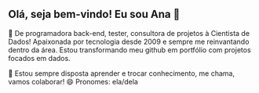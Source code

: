 ## Olá, seja bem-vindo! Eu sou Ana 👋

🧠 De programadora back-end, tester, consultora de projetos à Cientista de Dados!
Apaixonada por tecnologia desde 2009 e sempre me reinvantando dentro da área. Estou transformando meu github em portfólio com projetos focados em dados.


🌱 Estou sempre disposta aprender e trocar conhecimento, me chama, vamos colaborar!
😄 Pronomes: ela/dela

<!--
- 🔭 I’m currently working on ...
- 🌱 I’m currently learning ...
- 👯 I’m looking to collaborate on ...
- 🤔 I’m looking for help with ...
- 💬 Ask me about ...
- 📫 How to reach me: ...
- ⚡ Fun fact: ...
-->
